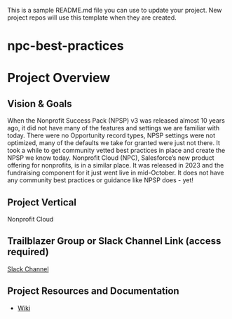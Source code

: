 This is a sample README.md file you can use to update your project. New project repos will use this template when they are created.

# npc-best-practices

# Project Overview
## Vision & Goals
When the Nonprofit Success Pack (NPSP) v3 was released almost 10 years ago, it did not have many of the features and settings we are familiar with today. There were no Opportunity record types, NPSP settings were not optimized, many of the defaults we take for granted were just not there. It took a while to get community vetted best practices in place and create the NPSP we know today. Nonprofit Cloud (NPC), Salesforce’s new product offering for nonprofits, is in a similar place. It was released in 2023 and the fundraising component for it just went live in mid-October. It does not have any community best practices or guidance like NPSP does - yet!

## Project Vertical
Nonprofit Cloud

## Trailblazer Group or Slack Channel Link (access required)
[Slack Channel](https://salesforce.enterprise.slack.com/archives/C062BBB8VD3)

## Project Resources and Documentation
* [Wiki](https://github.com/SFDO-Community-Sprints/npc-best-practices/wiki)
